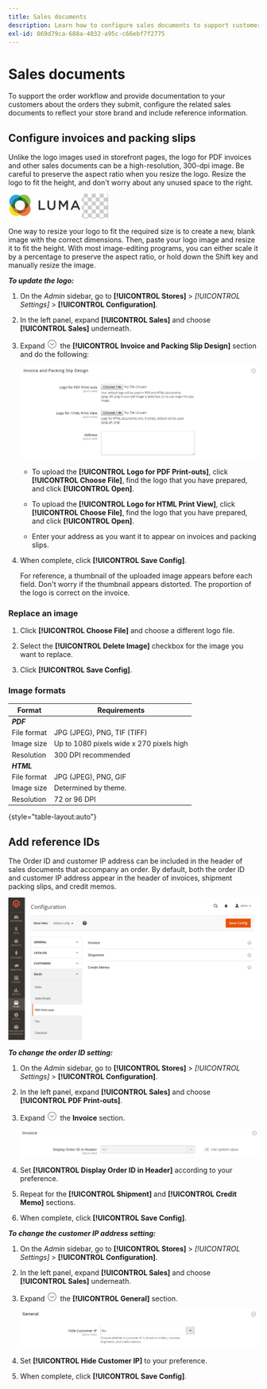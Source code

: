 ```yaml
---
title: Sales documents
description: Learn how to configure sales documents to support customer orders and fulfillment for your Commerce store.
exl-id: 869d79ca-688a-4032-a95c-c66ebf7f2775
---
```

# Sales documents

To support the order workflow and provide documentation to your customers about the orders they submit, configure the related sales documents to reflect your store brand and include reference information.

## Configure invoices and packing slips

Unlike the logo images used in storefront pages, the logo for PDF invoices and other sales documents can be a high-resolution, 300-dpi image. Be careful to preserve the aspect ratio when you resize the logo. Resize the logo to fit the height, and don't worry about any unused space to the right.

![Sample logo](./assets/logo-pdf.png)

One way to resize your logo to fit the required size is to create a new, blank image with the correct dimensions. Then, paste your logo image and resize it to fit the height. With most image-editing programs, you can either scale it by a percentage to preserve the aspect ratio, or hold down the Shift key and manually resize the image.

**_To update the logo:_**

1. On the _Admin_ sidebar, go to **[!UICONTROL Stores]** > _[!UICONTROL Settings]_ > **[!UICONTROL Configuration]**.

1. In the left panel, expand **[!UICONTROL Sales]** and choose **[!UICONTROL Sales]** underneath.

1. Expand ![Expansion selector](../assets/icon-display-expand.png) the **[!UICONTROL Invoice and Packing Slip Design]** section and do the following:

   ![Sales configuration - sales invoice and packing slip design](../configuration-reference/sales/assets/sales-invoice-packing-slip-design.png)<!-- zoom -->

   - To upload the **[!UICONTROL Logo for PDF Print-outs]**, click **[!UICONTROL Choose File]**, find the logo that you have prepared, and click **[!UICONTROL Open]**.

   - To upload the **[!UICONTROL Logo for HTML Print View]**, click **[!UICONTROL Choose File]**, find the logo that you have prepared, and click **[!UICONTROL Open]**.

   - Enter your address as you want it to appear on invoices and packing slips.

1. When complete, click **[!UICONTROL Save Config]**.

   For reference, a thumbnail of the uploaded image appears before each field. Don't worry if the thumbnail appears distorted. The proportion of the logo is correct on the invoice.

### Replace an image

1. Click **[!UICONTROL Choose File]** and choose a different logo file.

1. Select the **[!UICONTROL Delete Image]** checkbox for the image you want to replace.

1. Click **[!UICONTROL Save Config]**.

### Image formats

|Format| Requirements                             |
|--- |------------------------------------------|
|**_PDF_**||
|File format| JPG (JPEG), PNG, TIF (TIFF)              |
|Image size| Up to 1080 pixels wide x 270 pixels high |
|Resolution| 300 DPI recommended                      |
|**_HTML_**||
|File format| JPG (JPEG), PNG, GIF                     |
|Image size| Determined by theme.                     |
|Resolution| 72 or 96 DPI                             |

{style="table-layout:auto"}

## Add reference IDs

The Order ID and customer IP address can be included in the header of sales documents that accompany an order. By default, both the order ID and customer IP address appear in the header of invoices, shipment packing slips, and credit memos.

![Sales configuration - PDF print-outs](./assets/config-sales-pdf-print-outs.png)<!-- zoom -->

**_To change the order ID setting:_**

1. On the _Admin_ sidebar, go to **[!UICONTROL Stores]** > _[!UICONTROL Settings]_ > **[!UICONTROL Configuration]**.

1. In the left panel, expand **[!UICONTROL Sales]** and choose **[!UICONTROL PDF Print-outs]**.

1. Expand ![Expansion selector](../assets/icon-display-expand.png) the **Invoice** section.

   ![Sales configuration - PDF print-outs invoice](../configuration-reference/sales/assets/pdf-print-invoice.png)<!-- zoom -->

1. Set **[!UICONTROL Display Order ID in Header]** according to your preference.

1. Repeat for the **[!UICONTROL Shipment]** and **[!UICONTROL Credit Memo]** sections.

1. When complete, click **[!UICONTROL Save Config]**.

**_To change the customer IP address setting:_**

1. On the _Admin_ sidebar, go to **[!UICONTROL Stores]** > _[!UICONTROL Settings]_ > **[!UICONTROL Configuration]**.

1. In the left panel, expand **[!UICONTROL Sales]** and choose **[!UICONTROL Sales]** underneath.

1. Expand ![Expansion selector](../assets/icon-display-expand.png) the **[!UICONTROL General]** section.

   ![Sales configuration - general sales settings](../configuration-reference/sales/assets/sales-general.png)<!-- zoom -->

1. Set **[!UICONTROL Hide Customer IP]** to your preference.

1. When complete, click **[!UICONTROL Save Config]**.

